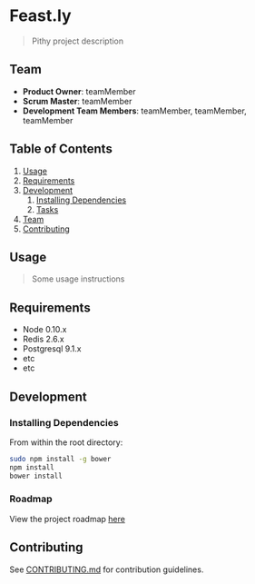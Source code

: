 # Feast.ly

> Pithy project description

## Team

  - __Product Owner__: teamMember
  - __Scrum Master__: teamMember
  - __Development Team Members__: teamMember, teamMember, teamMember

## Table of Contents

1. [Usage](#Usage)
1. [Requirements](#requirements)
1. [Development](#development)
    1. [Installing Dependencies](#installing-dependencies)
    1. [Tasks](#tasks)
1. [Team](#team)
1. [Contributing](#contributing)

## Usage

> Some usage instructions

## Requirements

- Node 0.10.x
- Redis 2.6.x
- Postgresql 9.1.x
- etc
- etc

## Development

### Installing Dependencies

From within the root directory:

```sh
sudo npm install -g bower
npm install
bower install
```

### Roadmap

View the project roadmap [here](LINK_TO_PROJECT_ISSUES)


## Contributing

See [CONTRIBUTING.md](_CONTRIBUTING.md) for contribution guidelines.
